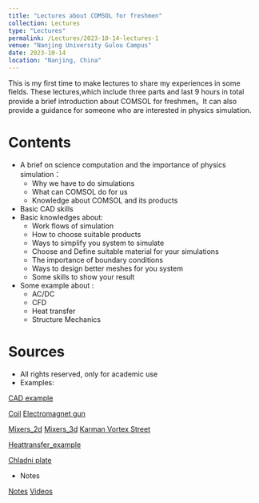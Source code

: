 ```yaml
---
title: "Lectures about COMSOL for freshmen"
collection: Lectures
type: "Lectures"
permalink: /Lectures/2023-10-14-lectures-1
venue: "Nanjing University Gulou Campus"
date: 2023-10-14
location: "Nanjing, China"
---
```


This is my first time to make lectures to share my experiences in some fields.
These lectures,which include three parts and last 9 hours in total provide a brief introduction about COMSOL for freshmen。It can also provide a guidance for someone who are interested in physics simulation.

Contents
======
* A brief on science computation and the importance of physics simulation：
    * Why we have to do simulations
    * What can COMSOL do for us
    * Knowledge about COMSOL and its products
* Basic CAD skills
* Basic knowledges about:
    * Work flows of simulation
    * How to choose suitable products
    * Ways to simplify you system to simulate
    * Choose and Define suitable material for your simulations
    * The importance of boundary conditions
    * Ways to design better meshes for you system
    * Some skills to show your result
* Some example about :
    * AC/DC
    * CFD
    * Heat transfer 
    * Structure Mechanics

Sources 
======
* All rights reserved, only for academic use
* Examples:

<a href="/Todownload/CAD_example.mph" download>CAD example</a>

<a href="/Todownload/Coil_example.mph" download>Coil</a> <a href="/Todownload/EM_gun_example.mph" download>Electromagnet gun</a>

<a href="/Todownload/Mixers_3d_example.mph" download>Mixers_2d</a>    <a href="/Todownload/Mixers_3d_example.mph" download>Mixers_3d</a>    <a href="/Todownload/Karman Vortex Street.mph" download>Karman Vortex Street</a>

<a href="/Todownload/heattransfer_example.mph" download>Heattransfer_example</a>

<a href="/Todownload/Chladni plate.mph" download>Chladni plate</a>

* Notes

[Notes](http://quantumopticss.github.io/files/Notes_COMSOL) [Videos](http://quantumopticss.github.io/files/Notes_COMSOL)
